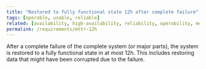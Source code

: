 ```yaml
---
title: "Restored to fully functional state 12h after complete failure"
tags: [operable, usable, reliable]
related: [availability, high-availability, reliability, operability, mean-time-to-recovery, interaction-capability]
permalink: /requirements/mttr-12h
---
```


<div class="quality-requirement" markdown="1">

After a complete failure of the complete system (or major parts), the system is restored to a fully functional state in at most 12h.
This includes restoring data that might have been corrupted due to the failure.

</div><br>



